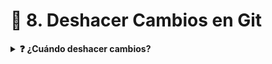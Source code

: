# 🔄 8. Deshacer Cambios en Git
<details>
  <summary><strong>❓ ¿Cuándo deshacer cambios?</strong></summary>

Situaciones comunes donde necesitamos deshacer:

- 🛑 El proyecto dejó de funcionar después de un cambio.
- 🧠 Queremos recuperar código eliminado por error.
- 🗑️ Deseamos restaurar archivos eliminados.

Git nos ofrece herramientas tanto destructivas como no destructivas para estos casos.
</details>
